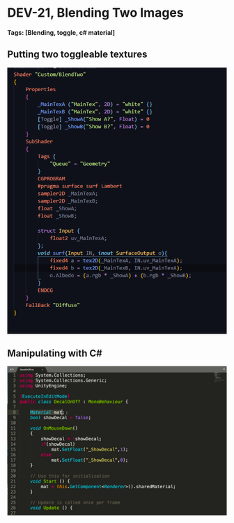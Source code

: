 # DEV-21, Blending Two Images
#### Tags: [Blending, toggle, c# material]

## Putting two toggleable textures 
![](../images/DEV-21/DEV-21-A.png)

## Manipulating with C#
![](../images/DEV-21/DEV-21-B.png)